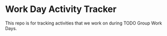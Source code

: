 # Work Day Activity Tracker

This repo is for tracking activities that we work on during TODO Group Work Days.
